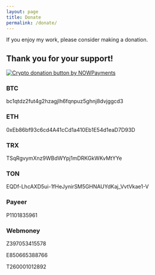 ```yaml
---
layout: page
title: Donate
permalink: /donate/
---
```


If you enjoy my work, please consider making a donation.

## Thank you for your support!

[![Crypto donation button by NOWPayments](https://nowpayments.io/images/embeds/donation-button-black.svg)](https://nowpayments.io/donation?api_key=X1QFVQG-31Z4VTA-QNPGNHV-EMN5JHY&source=lk_donation&medium=referral)

### BTC
bc1qtdz2fut4g2hzagjlh6fqnpuz5ghnj8dvjggcd3

### ETH
0xEb86bf93c6cd4A41cCd1a410Eb1E54d1eaD7D93D

### TRX
TSqRgvymXnz9WBdWYpj1mDRKGkWKvMtYYe

### TON
EQDf-LhcAXD5ui-1fHeJynirSM5GHNAUYdKaj_VvtVkae1-V

### Payeer
P1101835961

### Webmoney
Z397053415578

E850665388766

T260001012892
